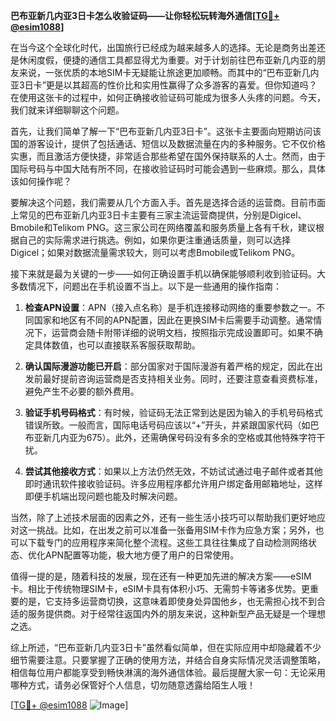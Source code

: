 **巴布亚新几内亚3日卡怎么收验证码——让你轻松玩转海外通信[[TG💪+ @esim1088](https://t.me/s/esim1088)]**

在当今这个全球化时代，出国旅行已经成为越来越多人的选择。无论是商务出差还是休闲度假，便捷的通信工具都显得尤为重要。对于计划前往巴布亚新几内亚的朋友来说，一张优质的本地SIM卡无疑能让旅途更加顺畅。而其中的“巴布亚新几内亚3日卡”更是以其超高的性价比和实用性赢得了众多游客的喜爱。但你知道吗？在使用这张卡的过程中，如何正确接收验证码可能成为很多人头疼的问题。今天，我们就来详细聊聊这个问题。

首先，让我们简单了解一下“巴布亚新几内亚3日卡”。这张卡主要面向短期访问该国的游客设计，提供了包括通话、短信以及数据流量在内的多种服务。它不仅价格实惠，而且激活方便快捷，非常适合那些希望在国外保持联系的人士。然而，由于国际号码与中国大陆有所不同，在接收验证码时可能会遇到一些麻烦。那么，具体该如何操作呢？

要解决这个问题，我们需要从几个方面入手。首先是选择合适的运营商。目前市面上常见的巴布亚新几内亚3日卡主要有三家主流运营商提供，分别是Digicel、Bmobile和Telikom PNG。这三家公司在网络覆盖和服务质量上各有千秋，建议根据自己的实际需求进行挑选。例如，如果你更注重通话质量，则可以选择Digicel；如果对数据流量需求较大，则可以考虑Bmobile或Telikom PNG。

接下来就是最为关键的一步——如何正确设置手机以确保能够顺利收到验证码。大多数情况下，问题出在手机设置不当上。以下是一些通用的操作指南：

1. **检查APN设置**：APN（接入点名称）是手机连接移动网络的重要参数之一。不同国家和地区有不同的APN配置，因此在更换SIM卡后需要手动调整。通常情况下，运营商会随卡附带详细的说明文档，按照指示完成设置即可。如果不确定具体数值，也可以直接联系客服获取帮助。

2. **确认国际漫游功能已开启**：部分国家对于国际漫游有着严格的规定，因此在出发前最好提前咨询运营商是否支持相关业务。同时，还要注意查看资费标准，避免产生不必要的额外费用。

3. **验证手机号码格式**：有时候，验证码无法正常到达是因为输入的手机号码格式错误所致。一般而言，国际电话号码应该以“+”开头，并紧跟国家代码（如巴布亚新几内亚为675）。此外，还需确保号码没有多余的空格或其他特殊字符干扰。

4. **尝试其他接收方式**：如果以上方法仍然无效，不妨试试通过电子邮件或者其他即时通讯软件接收验证码。许多应用程序都允许用户绑定备用邮箱地址，这样即便手机端出现问题也能及时解决问题。

当然，除了上述技术层面的因素之外，还有一些生活小技巧可以帮助我们更好地应对这一挑战。比如，在出发之前可以准备一张备用SIM卡作为应急方案；另外，也可以下载专门的应用程序来简化整个流程。这些工具往往集成了自动检测网络状态、优化APN配置等功能，极大地方便了用户的日常使用。

值得一提的是，随着科技的发展，现在还有一种更加先进的解决方案——eSIM卡。相比于传统物理SIM卡，eSIM卡具有体积小巧、无需剪卡等诸多优势。更重要的是，它支持多运营商切换，这意味着即使身处异国他乡，也无需担心找不到合适的服务提供商。对于经常往返国内外的朋友来说，这种新型产品无疑是一个理想之选。

综上所述，“巴布亚新几内亚3日卡”虽然看似简单，但在实际应用中却隐藏着不少细节需要注意。只要掌握了正确的使用方法，并结合自身实际情况灵活调整策略，相信每位用户都能享受到畅快淋漓的海外通信体验。最后提醒大家一句：无论采用哪种方式，请务必保管好个人信息，切勿随意透露给陌生人哦！

[[TG💪+ @esim1088](https://t.me/s/esim1088) ![Image](https://i.postimg.cc/4NQfJmqS/Snipaste-2025-05-13-00-14-12.png)]